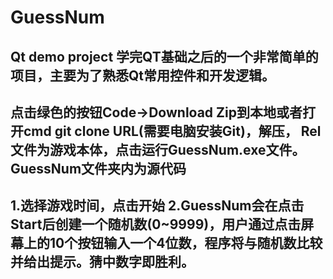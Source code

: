 # GuessNum
Qt demo project
学完QT基础之后的一个非常简单的项目，主要为了熟悉Qt常用控件和开发逻辑。
-----------------------------------------------------------------------
点击绿色的按钮Code->Download Zip到本地或者打开cmd git clone URL(需要电脑安装Git)，解压，
Rel文件为游戏本体，点击运行GuessNum.exe文件。
GuessNum文件夹内为源代码
-----------------------------------------------------------------------
1.选择游戏时间，点击开始
2.GuessNum会在点击Start后创建一个随机数(0~9999)，用户通过点击屏幕上的10个按钮输入一个4位数，程序将与随机数比较并给出提示。猜中数字即胜利。
------------------------------------------------------------------------
